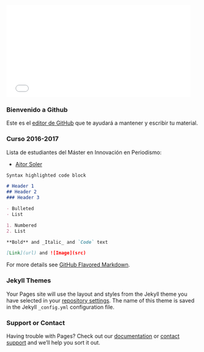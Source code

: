 <iframe src="//giphy.com/embed/o7oGPYWTS4LGU?html5=true" width="480" height="241" frameBorder="0" class="giphy-embed" allowFullScreen></iframe><p>

### Bienvenido a Github

Este es el [editor de GitHub](https://github.com/alumnimip/hola-mundo/edit/master/README.md) que te ayudará a mantener y escribir tu material. 

### Curso 2016-2017

Lista de estudiantes del Máster en Innovación en Periodismo:
- [Aitor Soler](https://twitter.com/Aitor_Soler)


```markdown
Syntax highlighted code block

# Header 1
## Header 2
### Header 3

- Bulleted
- List

1. Numbered
2. List

**Bold** and _Italic_ and `Code` text

[Link](url) and ![Image](src)
```

For more details see [GitHub Flavored Markdown](https://guides.github.com/features/mastering-markdown/).

### Jekyll Themes

Your Pages site will use the layout and styles from the Jekyll theme you have selected in your [repository settings](https://github.com/alumnimip/hola-mundo/settings). The name of this theme is saved in the Jekyll `_config.yml` configuration file.

### Support or Contact

Having trouble with Pages? Check out our [documentation](https://help.github.com/categories/github-pages-basics/) or [contact support](https://github.com/contact) and we’ll help you sort it out.
